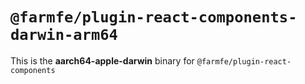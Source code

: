 # `@farmfe/plugin-react-components-darwin-arm64`

This is the **aarch64-apple-darwin** binary for `@farmfe/plugin-react-components`
